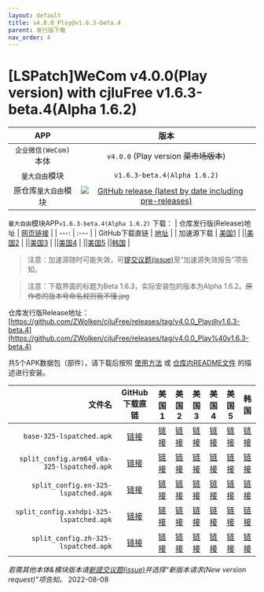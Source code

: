 ```yaml
---
layout: default
title: v4.0.0_Play@v1.6.3-beta.4
parent: 发行版下载
nav_order: 4
---
```


# [LSPatch]WeCom v4.0.0(Play version) with cjluFree v1.6.3-beta.4(Alpha 1.6.2)

| APP | 版本 |
| :---: | :---: |
| `企业微信(WeCom)`本体 | `v4.0.0` (Play version ~~菜市场版本~~) |
| `量大自由`模块 | `v1.6.3-beta.4(Alpha 1.6.2)` |
| 原仓库`量大自由`模块 | [![GitHub release (latest by date including pre-releases)](https://img.shields.io/github/v/release/zxy19/cjluFree?include_prereleases&label=%E6%9C%80%E6%96%B0%E7%89%88%E6%9C%AC&style=flat-square)](https://github.com/zxy19/cjluFree/releases) |

`量大自由`模块APP`v1.6.3-beta.4(Alpha 1.6.2)` 下载：
| 仓库发行版(Release)地址 | [网页链接](https://github.com/zxy19/cjluFree/releases/tag/v1.6.3-beta.4) |
| ---: | :--- |
| GitHub下载直链 | [地址](https://github.com/zxy19/cjluFree/releases/download/v1.6.3-beta.4/B163.apk) |
| 加速源下载 | [美国1](https://gh.gh2233.ml/https://github.com/zxy19/cjluFree/releases/download/v1.6.3-beta.4/B163.apk) |
||[美国2](https://gh2.yanqishui.work/https://github.com/zxy19/cjluFree/releases/download/v1.6.3-beta.4/B163.apk) |
||[美国3](https://ghdl.z-o.top/https://github.com/zxy19/cjluFree/releases/download/v1.6.3-beta.4/B163.apk) |
||[美国4](https://gh.ddlc.top/https://github.com/zxy19/cjluFree/releases/download/v1.6.3-beta.4/B163.apk) |
||[美国5](https://gh-proxy-misakano7545.koyeb.app/https://github.com/zxy19/cjluFree/releases/download/v1.6.3-beta.4/B163.apk)
||[韩国](https://ghproxy.com/https://github.com/zxy19/cjluFree/releases/download/v1.6.3-beta.4/B163.apk) |

> 注意：加速源随时可能失效，可[提交议题(issue)](https://github.com/ZWolken/cjluFree/issues/new/choose)至“加速源失效报告”项告知。

> 注意：下载界面的标题为Beta 1.6.3，实际安装包的版本为Alpha 1.6.2。~~原作者的版本号命名规则我不懂.jpg~~

仓库发行版Release地址：[https://github.com/ZWolken/cjluFree/releases/tag/v4.0.0_Play@v1.6.3-beta.4](https://github.com/ZWolken/cjluFree/releases/tag/v4.0.0_Play%40v1.6.3-beta.4)

共5个APK数据包（部件），请下载后按照 [使用方法](https://zwolken.github.io/cjluFree/#%E4%BD%BF%E7%94%A8%E6%96%B9%E6%B3%95) 或 [仓库内README文件](https://github.com/ZWolken/cjluFree#%E4%BD%BF%E7%94%A8%E6%96%B9%E6%B3%95) 的描述进行安装。

| 文件名 | GitHub下载直链 | 美国1 | 美国2 | 美国3 | 美国4  | 美国5 | 韩国 |
| ---: | :---: | :---: | :---: | :---: | :---: | :---: | :---: |
| `base-325-lspatched.apk` | [链接](https://github.com/ZWolken/cjluFree/releases/download/v4.0.0_Play%40v1.6.3-beta.4/base-325-lspatched.apk) | [链接](https://gh.gh2233.ml/https://github.com/ZWolken/cjluFree/releases/download/v4.0.0_Play%40v1.6.3-beta.4/base-325-lspatched.apk) | [链接](https://gh2.yanqishui.work/https://github.com/ZWolken/cjluFree/releases/download/v4.0.0_Play%40v1.6.3-beta.4/base-325-lspatched.apk) | [链接](https://ghdl.z-o.top/https://github.com/ZWolken/cjluFree/releases/download/v4.0.0_Play%40v1.6.3-beta.4/base-325-lspatched.apk) | [链接](https://gh.ddlc.top/https://github.com/ZWolken/cjluFree/releases/download/v4.0.0_Play%40v1.6.3-beta.4/base-325-lspatched.apk) | [链接](https://gh-proxy-misakano7545.koyeb.app/https://github.com/ZWolken/cjluFree/releases/download/v4.0.0_Play%40v1.6.3-beta.4/base-325-lspatched.apk) | [链接](https://ghproxy.com/https://github.com/ZWolken/cjluFree/releases/download/v4.0.0_Play%40v1.6.3-beta.4/base-325-lspatched.apk) |
| `split_config.arm64_v8a-325-lspatched.apk` | [链接](https://github.com/ZWolken/cjluFree/releases/download/v4.0.0_Play%40v1.6.3-beta.4/split_config.arm64_v8a-325-lspatched.apk) | [链接](https://gh.gh2233.ml/https://github.com/ZWolken/cjluFree/releases/download/v4.0.0_Play%40v1.6.3-beta.4/split_config.arm64_v8a-325-lspatched.apk) | [链接](https://gh2.yanqishui.work/https://github.com/ZWolken/cjluFree/releases/download/v4.0.0_Play%40v1.6.3-beta.4/split_config.arm64_v8a-325-lspatched.apk) | [链接](https://ghdl.z-o.top/https://github.com/ZWolken/cjluFree/releases/download/v4.0.0_Play%40v1.6.3-beta.4/split_config.arm64_v8a-325-lspatched.apk) | [链接](https://gh.ddlc.top/https://github.com/ZWolken/cjluFree/releases/download/v4.0.0_Play%40v1.6.3-beta.4/split_config.arm64_v8a-325-lspatched.apk) | [链接](https://gh-proxy-misakano7545.koyeb.app/https://github.com/ZWolken/cjluFree/releases/download/v4.0.0_Play%40v1.6.3-beta.4/split_config.arm64_v8a-325-lspatched.apk) | [链接](https://ghproxy.com/https://github.com/ZWolken/cjluFree/releases/download/v4.0.0_Play%40v1.6.3-beta.4/split_config.arm64_v8a-325-lspatched.apk) |
| `split_config.en-325-lspatched.apk` | [链接](https://github.com/ZWolken/cjluFree/releases/download/v4.0.0_Play%40v1.6.3-beta.4/split_config.en-325-lspatched.apk) | [链接](https://gh.gh2233.ml/https://github.com/ZWolken/cjluFree/releases/download/v4.0.0_Play%40v1.6.3-beta.4/split_config.en-325-lspatched.apk) | [链接](https://gh2.yanqishui.work/https://github.com/ZWolken/cjluFree/releases/download/v4.0.0_Play%40v1.6.3-beta.4/split_config.en-325-lspatched.apk) | [链接](https://ghdl.z-o.top/https://github.com/ZWolken/cjluFree/releases/download/v4.0.0_Play%40v1.6.3-beta.4/split_config.en-325-lspatched.apk) | [链接](https://gh.ddlc.top/https://github.com/ZWolken/cjluFree/releases/download/v4.0.0_Play%40v1.6.3-beta.4/split_config.en-325-lspatched.apk) | [链接](https://gh-proxy-misakano7545.koyeb.app/https://github.com/ZWolken/cjluFree/releases/download/v4.0.0_Play%40v1.6.3-beta.4/split_config.en-325-lspatched.apk) | [链接](https://ghproxy.com/https://github.com/ZWolken/cjluFree/releases/download/v4.0.0_Play%40v1.6.3-beta.4/split_config.en-325-lspatched.apk) |
| `split_config.xxhdpi-325-lspatched.apk` | [链接](https://github.com/ZWolken/cjluFree/releases/download/v4.0.0_Play%40v1.6.3-beta.4/split_config.xxhdpi-325-lspatched.apk) | [链接](https://gh.gh2233.ml/https://github.com/ZWolken/cjluFree/releases/download/v4.0.0_Play%40v1.6.3-beta.4/split_config.xxhdpi-325-lspatched.apk) | [链接](https://gh2.yanqishui.work/https://github.com/ZWolken/cjluFree/releases/download/v4.0.0_Play%40v1.6.3-beta.4/split_config.xxhdpi-325-lspatched.apk) | [链接](https://ghdl.z-o.top/https://github.com/ZWolken/cjluFree/releases/download/v4.0.0_Play%40v1.6.3-beta.4/split_config.xxhdpi-325-lspatched.apk) | [链接](https://gh.ddlc.top/https://github.com/ZWolken/cjluFree/releases/download/v4.0.0_Play%40v1.6.3-beta.4/split_config.xxhdpi-325-lspatched.apk) | [链接](https://gh-proxy-misakano7545.koyeb.app/https://github.com/ZWolken/cjluFree/releases/download/v4.0.0_Play%40v1.6.3-beta.4/split_config.xxhdpi-325-lspatched.apk) | [链接](https://ghproxy.com/https://github.com/ZWolken/cjluFree/releases/download/v4.0.0_Play%40v1.6.3-beta.4/split_config.xxhdpi-325-lspatched.apk) |
| `split_config.zh-325-lspatched.apk` | [链接](https://github.com/ZWolken/cjluFree/releases/download/v4.0.0_Play%40v1.6.3-beta.4/split_config.zh-325-lspatched.apk) | [链接](https://gh.gh2233.ml/https://github.com/ZWolken/cjluFree/releases/download/v4.0.0_Play%40v1.6.3-beta.4/split_config.zh-325-lspatched.apk) | [链接](https://gh2.yanqishui.work/https://github.com/ZWolken/cjluFree/releases/download/v4.0.0_Play%40v1.6.3-beta.4/split_config.zh-325-lspatched.apk) | [链接](https://ghdl.z-o.top/https://github.com/ZWolken/cjluFree/releases/download/v4.0.0_Play%40v1.6.3-beta.4/split_config.zh-325-lspatched.apk) | [链接](https://gh.ddlc.top/https://github.com/ZWolken/cjluFree/releases/download/v4.0.0_Play%40v1.6.3-beta.4/split_config.zh-325-lspatched.apk) | [链接](https://gh-proxy-misakano7545.koyeb.app/https://github.com/ZWolken/cjluFree/releases/download/v4.0.0_Play%40v1.6.3-beta.4/split_config.zh-325-lspatched.apk) | [链接](https://ghproxy.com/https://github.com/ZWolken/cjluFree/releases/download/v4.0.0_Play%40v1.6.3-beta.4/split_config.zh-325-lspatched.apk) |

*若需其他本体&模块版本请[新提交议题(issue)](https://github.com/ZWolken/cjluFree/issues/new/choose)并选择“新版本请求(New version request)”项告知。*
2022-08-08